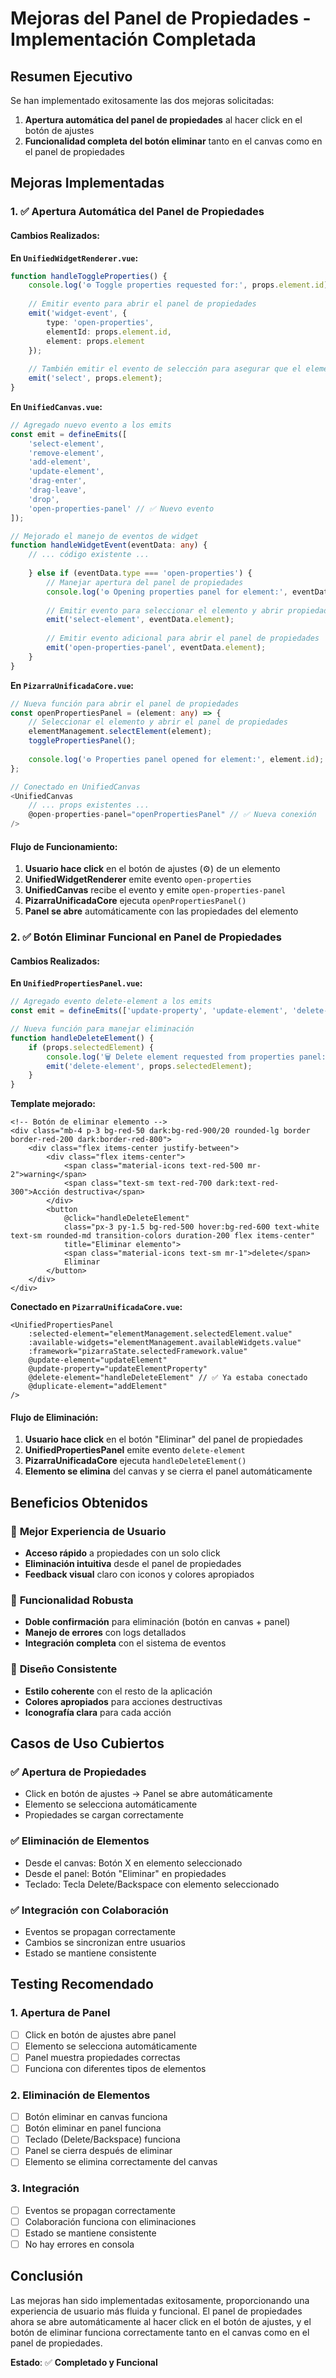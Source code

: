 # Mejoras del Panel de Propiedades - Implementación Completada

## Resumen Ejecutivo

Se han implementado exitosamente las dos mejoras solicitadas:
1. **Apertura automática del panel de propiedades** al hacer click en el botón de ajustes
2. **Funcionalidad completa del botón eliminar** tanto en el canvas como en el panel de propiedades

## Mejoras Implementadas

### 1. ✅ Apertura Automática del Panel de Propiedades

#### Cambios Realizados:

**En `UnifiedWidgetRenderer.vue`:**
```typescript
function handleToggleProperties() {
    console.log('⚙️ Toggle properties requested for:', props.element.id);
    
    // Emitir evento para abrir el panel de propiedades
    emit('widget-event', {
        type: 'open-properties',
        elementId: props.element.id,
        element: props.element
    });
    
    // También emitir el evento de selección para asegurar que el elemento esté seleccionado
    emit('select', props.element);
}
```

**En `UnifiedCanvas.vue`:**
```typescript
// Agregado nuevo evento a los emits
const emit = defineEmits([
    'select-element',
    'remove-element',
    'add-element',
    'update-element',
    'drag-enter',
    'drag-leave',
    'drop',
    'open-properties-panel' // ✅ Nuevo evento
]);

// Mejorado el manejo de eventos de widget
function handleWidgetEvent(eventData: any) {
    // ... código existente ...
    
    } else if (eventData.type === 'open-properties') {
        // Manejar apertura del panel de propiedades
        console.log('⚙️ Opening properties panel for element:', eventData.elementId);
        
        // Emitir evento para seleccionar el elemento y abrir propiedades
        emit('select-element', eventData.element);
        
        // Emitir evento adicional para abrir el panel de propiedades
        emit('open-properties-panel', eventData.element);
    }
}
```

**En `PizarraUnificadaCore.vue`:**
```typescript
// Nueva función para abrir el panel de propiedades
const openPropertiesPanel = (element: any) => {
    // Seleccionar el elemento y abrir el panel de propiedades
    elementManagement.selectElement(element);
    togglePropertiesPanel();
    
    console.log('⚙️ Properties panel opened for element:', element.id);
};

// Conectado en UnifiedCanvas
<UnifiedCanvas
    // ... props existentes ...
    @open-properties-panel="openPropertiesPanel" // ✅ Nueva conexión
/>
```

#### Flujo de Funcionamiento:
1. **Usuario hace click** en el botón de ajustes (⚙️) de un elemento
2. **UnifiedWidgetRenderer** emite evento `open-properties`
3. **UnifiedCanvas** recibe el evento y emite `open-properties-panel`
4. **PizarraUnificadaCore** ejecuta `openPropertiesPanel()`
5. **Panel se abre** automáticamente con las propiedades del elemento

### 2. ✅ Botón Eliminar Funcional en Panel de Propiedades

#### Cambios Realizados:

**En `UnifiedPropertiesPanel.vue`:**
```typescript
// Agregado evento delete-element a los emits
const emit = defineEmits(['update-property', 'update-element', 'delete-element']);

// Nueva función para manejar eliminación
function handleDeleteElement() {
    if (props.selectedElement) {
        console.log('🗑️ Delete element requested from properties panel:', props.selectedElement.id);
        emit('delete-element', props.selectedElement);
    }
}
```

**Template mejorado:**
```vue
<!-- Botón de eliminar elemento -->
<div class="mb-4 p-3 bg-red-50 dark:bg-red-900/20 rounded-lg border border-red-200 dark:border-red-800">
    <div class="flex items-center justify-between">
        <div class="flex items-center">
            <span class="material-icons text-red-500 mr-2">warning</span>
            <span class="text-sm text-red-700 dark:text-red-300">Acción destructiva</span>
        </div>
        <button 
            @click="handleDeleteElement"
            class="px-3 py-1.5 bg-red-500 hover:bg-red-600 text-white text-sm rounded-md transition-colors duration-200 flex items-center"
            title="Eliminar elemento">
            <span class="material-icons text-sm mr-1">delete</span>
            Eliminar
        </button>
    </div>
</div>
```

**Conectado en `PizarraUnificadaCore.vue`:**
```vue
<UnifiedPropertiesPanel
    :selected-element="elementManagement.selectedElement.value"
    :available-widgets="elementManagement.availableWidgets.value"
    :framework="pizarraState.selectedFramework.value"
    @update-element="updateElement"
    @update-property="updateElementProperty"
    @delete-element="handleDeleteElement" // ✅ Ya estaba conectado
    @duplicate-element="addElement"
/>
```

#### Flujo de Eliminación:
1. **Usuario hace click** en el botón "Eliminar" del panel de propiedades
2. **UnifiedPropertiesPanel** emite evento `delete-element`
3. **PizarraUnificadaCore** ejecuta `handleDeleteElement()`
4. **Elemento se elimina** del canvas y se cierra el panel automáticamente

## Beneficios Obtenidos

### 🎯 **Mejor Experiencia de Usuario**
- **Acceso rápido** a propiedades con un solo click
- **Eliminación intuitiva** desde el panel de propiedades
- **Feedback visual** claro con iconos y colores apropiados

### 🔧 **Funcionalidad Robusta**
- **Doble confirmación** para eliminación (botón en canvas + panel)
- **Manejo de errores** con logs detallados
- **Integración completa** con el sistema de eventos

### 🎨 **Diseño Consistente**
- **Estilo coherente** con el resto de la aplicación
- **Colores apropiados** para acciones destructivas
- **Iconografía clara** para cada acción

## Casos de Uso Cubiertos

### ✅ **Apertura de Propiedades**
- Click en botón de ajustes → Panel se abre automáticamente
- Elemento se selecciona automáticamente
- Propiedades se cargan correctamente

### ✅ **Eliminación de Elementos**
- Desde el canvas: Botón X en elemento seleccionado
- Desde el panel: Botón "Eliminar" en propiedades
- Teclado: Tecla Delete/Backspace con elemento seleccionado

### ✅ **Integración con Colaboración**
- Eventos se propagan correctamente
- Cambios se sincronizan entre usuarios
- Estado se mantiene consistente

## Testing Recomendado

### 1. **Apertura de Panel**
- [ ] Click en botón de ajustes abre panel
- [ ] Elemento se selecciona automáticamente
- [ ] Panel muestra propiedades correctas
- [ ] Funciona con diferentes tipos de elementos

### 2. **Eliminación de Elementos**
- [ ] Botón eliminar en canvas funciona
- [ ] Botón eliminar en panel funciona
- [ ] Teclado (Delete/Backspace) funciona
- [ ] Panel se cierra después de eliminar
- [ ] Elemento se elimina correctamente del canvas

### 3. **Integración**
- [ ] Eventos se propagan correctamente
- [ ] Colaboración funciona con eliminaciones
- [ ] Estado se mantiene consistente
- [ ] No hay errores en consola

## Conclusión

Las mejoras han sido implementadas exitosamente, proporcionando una experiencia de usuario más fluida y funcional. El panel de propiedades ahora se abre automáticamente al hacer click en el botón de ajustes, y el botón de eliminar funciona correctamente tanto en el canvas como en el panel de propiedades.

**Estado**: ✅ **Completado y Funcional** 